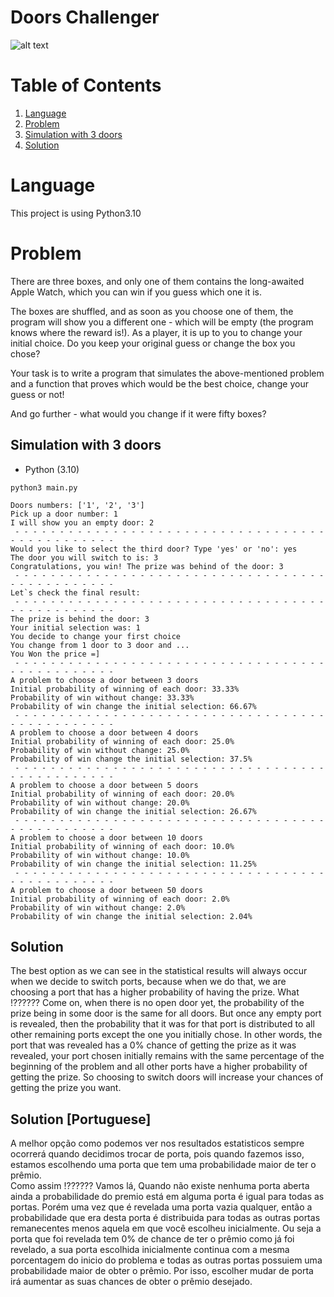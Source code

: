 # Doors Challenger

![alt text](https://miro.medium.com/max/700/1*2ypNLAI4KNsWmi68SPmQqg.png)


# Table of Contents
1. [Language](#Deps)
2. [Problem](#Problem)
3. [Simulation with 3 doors](#Simulation)
4. [Solution](#Stats)


# <a name="Deps"></a>Language
This project is using Python3.10

# <a name="The Problem"></a>Problem

There are three boxes, and only one of them contains the long-awaited Apple Watch, which you can win if you guess which one it is.

The boxes are shuffled, and as soon as you choose one of them, the program will show you a different one - which will be empty (the program knows where the reward is!). As a player, it is up to you to change your initial choice. Do you keep your original guess or change the box you chose?

Your task is to write a program that simulates the above-mentioned problem and a function that proves which would be the best choice, change your guess or not! 

And go further - what would you change if it were fifty boxes? 



## Simulation with 3 doors


* Python (3.10)
```shell
python3 main.py

Doors numbers: ['1', '2', '3']
Pick up a door number: 1
I will show you an empty door: 2
 - - - - - - - - - - - - - - - - - - - - - - - - - - - - - - - - - - - - - - - - - - - - - - - 
Would you like to select the third door? Type 'yes' or 'no': yes
The door you will switch to is: 3
Congratulations, you win! The prize was behind of the door: 3
 - - - - - - - - - - - - - - - - - - - - - - - - - - - - - - - - - - - - - - - - - - - - - - - 
Let`s check the final result:
 - - - - - - - - - - - - - - - - - - - - - - - - - - - - - - - - - - - - - - - - - - - - - - - 
The prize is behind the door: 3
Your initial selection was: 1 
You decide to change your first choice
You change from 1 door to 3 door and ...
You Won the price =]
 - - - - - - - - - - - - - - - - - - - - - - - - - - - - - - - - - - - - - - - - - - - - - - - 
A problem to choose a door between 3 doors
Initial probability of winning of each door: 33.33%
Probability of win without change: 33.33%
Probability of win change the initial selection: 66.67%
 - - - - - - - - - - - - - - - - - - - - - - - - - - - - - - - - - - - - - - - - - - - - - - - 
A problem to choose a door between 4 doors
Initial probability of winning of each door: 25.0%
Probability of win without change: 25.0%
Probability of win change the initial selection: 37.5%
 - - - - - - - - - - - - - - - - - - - - - - - - - - - - - - - - - - - - - - - - - - - - - - - 
A problem to choose a door between 5 doors
Initial probability of winning of each door: 20.0%
Probability of win without change: 20.0%
Probability of win change the initial selection: 26.67%
 - - - - - - - - - - - - - - - - - - - - - - - - - - - - - - - - - - - - - - - - - - - - - - - 
A problem to choose a door between 10 doors
Initial probability of winning of each door: 10.0%
Probability of win without change: 10.0%
Probability of win change the initial selection: 11.25%
 - - - - - - - - - - - - - - - - - - - - - - - - - - - - - - - - - - - - - - - - - - - - - - - 
A problem to choose a door between 50 doors
Initial probability of winning of each door: 2.0%
Probability of win without change: 2.0%
Probability of win change the initial selection: 2.04%

```
## Solution 
The best option as we can see in the statistical results will always occur when we decide to switch ports, because when we do that, we are choosing a port that has a higher probability of having the prize.
What !??????
Come on, when there is no open door yet, the probability of the prize being in some door is the same for all doors. But once any empty port is revealed, then the probability that it was for that port is distributed to all other remaining ports except the one you initially chose. In other words, the port that was revealed has a 0% chance of getting the prize as it was revealed, your port chosen initially remains with the same percentage of the beginning of the problem and all other ports have a higher probability of getting the prize. So choosing to switch doors will increase your chances of getting the prize you want.

## Solution [Portuguese]
A melhor opção como podemos ver nos resultados estatisticos sempre ocorrerá quando decidimos trocar de porta, pois quando fazemos isso, estamos escolhendo uma porta que tem uma probabilidade maior de ter o prêmio.  
Como assim !??????
Vamos lá, Quando não existe nenhuma porta aberta ainda a probabilidade do premio está em alguma porta é igual para todas as portas. Porém uma vez que é revelada uma porta vazia qualquer, então a probabilidade que era desta porta é distribuida para todas as outras portas remanecentes menos aquela em que você escolheu inicialmente. Ou seja a porta que foi revelada tem 0% de chance de ter o prêmio como já foi revelado, a sua porta escolhida inicialmente continua com a mesma porcentagem do inicio do problema e todas as outras portas possuiem uma probabilidade maior de obter o prêmio. Por isso, escolher mudar de porta irá aumentar as suas chances de obter o prêmio desejado.
